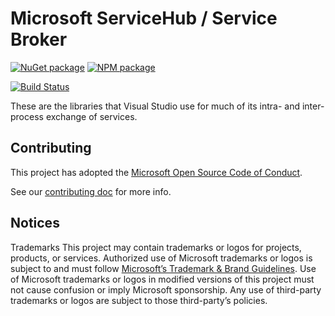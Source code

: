 # Microsoft ServiceHub / Service Broker

[![NuGet package](https://img.shields.io/nuget/v/Microsoft.ServiceHub.Framework.svg)](https://nuget.org/packages/Microsoft.ServiceHub.Framework)
[![NPM package](https://img.shields.io/npm/v/@microsoft/servicehub-framework)](https://www.npmjs.com/package/@microsoft/servicehub-framework)

[![Build Status](https://dev.azure.com/azure-public/vside/_apis/build/status/vs-servicehub?branchName=main)](https://dev.azure.com/azure-public/vside/_build/latest?definitionId=53&branchName=main)

These are the libraries that Visual Studio use for much of its intra- and inter-process exchange of services.

## Contributing

This project has adopted the [Microsoft Open Source Code of Conduct](https://opensource.microsoft.com/codeofconduct/).

See our [contributing doc](CONTRIBUTING.md) for more info.

## Notices

Trademarks This project may contain trademarks or logos for projects, products, or services. Authorized use of Microsoft trademarks or logos is subject to and must follow [Microsoft’s Trademark & Brand Guidelines](https://www.microsoft.com/en-us/legal/intellectualproperty/trademarks/usage/general). Use of Microsoft trademarks or logos in modified versions of this project must not cause confusion or imply Microsoft sponsorship. Any use of third-party trademarks or logos are subject to those third-party’s policies.
